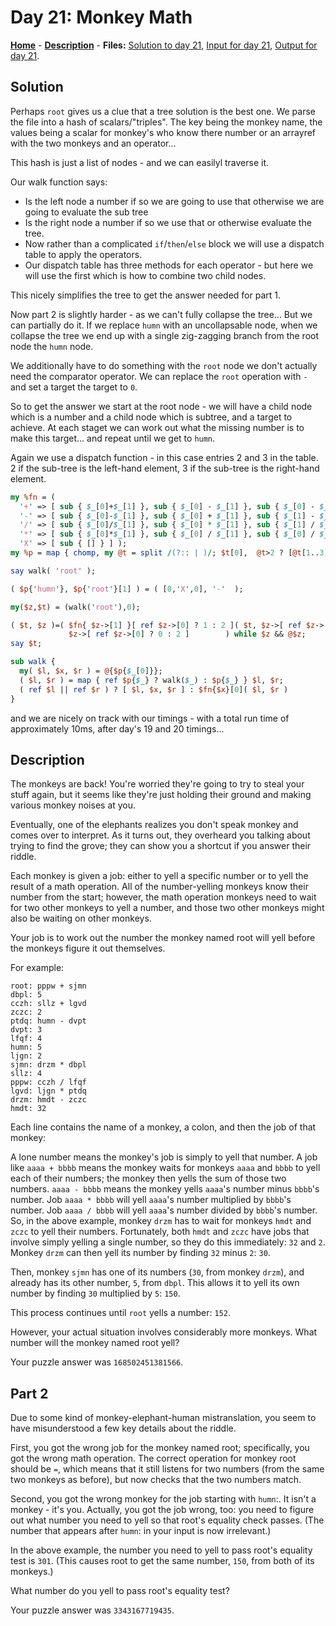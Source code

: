 # Day 21: Monkey Math

**[Home](README.md)** - **[Description](#description)** - **Files:** [Solution to day 21](21.pl), [Input for day 21](data/21.txt), [Output for day 21](out/21.txt).

## Solution

Perhaps `root` gives us a clue that a tree solution is the best one. We parse the file into a hash of scalars/"triples". The key being the monkey name, the values being a scalar for monkey's who know there number or an arrayref with the two monkeys and an operator...

This hash is just a list of nodes - and we can easilyl traverse it.

Our walk function says:
  * Is the left node a number if so we are going to use that otherwise we are going to evaluate the sub tree
  * Is the right node a number if so we use that or otherwise evaluate the tree.
  * Now rather than a complicated `if`/`then`/`else` block we will use a dispatch table to apply the operators.
  * Our dispatch table has three methods for each operator - but here we will use the first which is how to combine two child nodes.

This nicely simplifies the tree to get the answer needed for part 1.

Now part 2 is slightly harder - as we can't fully collapse the tree... But we can partially do it. If we replace `humn` with an uncollapsable node, when we collapse the tree we end up with a single zig-zagging branch from the root node the `humn` node.

We additionally have to do something with the `root` node we don't actually need the comparator operator. We can replace the `root` operation with `-` and set a target the target to `0`.

So to get the answer we start at the root node - we will have a child node which is a number and a child node which is subtree, and a target to achieve. At each staget we can work out what the missing number is to make this target... and repeat until we get to `humn`.

Again we use a dispatch function - in this case entries 2 and 3 in the table. 2 if the sub-tree is the left-hand element, 3 if the sub-tree is the right-hand element.

```perl
my %fn = (
  '+' => [ sub { $_[0]+$_[1] }, sub { $_[0] - $_[1] }, sub { $_[0] - $_[1] } ],
  '-' => [ sub { $_[0]-$_[1] }, sub { $_[0] + $_[1] }, sub { $_[1] - $_[0] } ],
  '/' => [ sub { $_[0]/$_[1] }, sub { $_[0] * $_[1] }, sub { $_[1] / $_[0] } ],
  '*' => [ sub { $_[0]*$_[1] }, sub { $_[0] / $_[1] }, sub { $_[0] / $_[1] } ],
  'X' => [ sub { [] } ] );
my %p = map { chomp, my @t = split /(?:: | )/; $t[0],  @t>2 ? [@t[1..3]] : $t[1] } <>;

say walk( 'root' );

( $p{'humn'}, $p{'root'}[1] ) = ( [0,'X',0], '-'  );

my($z,$t) = (walk('root'),0);

( $t, $z )=( $fn{ $z->[1] }[ ref $z->[0] ? 1 : 2 ]( $t, $z->[ ref $z->[0] ? 2 : 0 ] ),
             $z->[ ref $z->[0] ? 0 : 2 ]        ) while $z && @$z;
say $t;

sub walk {
  my( $l, $x, $r ) = @{$p{$_[0]}};
  ( $l, $r ) = map { ref $p{$_} ? walk($_) : $p{$_} } $l, $r;
  ( ref $l || ref $r ) ? [ $l, $x, $r ] : $fn{$x}[0]( $l, $r )
}
```

and we are nicely on track with our timings - with a total run time of approximately 10ms, after day's 19 and 20 timings...
## Description

The monkeys are back! You're worried they're going to try to steal your stuff again, but it seems like they're just holding their ground and making various monkey noises at you.

Eventually, one of the elephants realizes you don't speak monkey and comes over to interpret. As it turns out, they overheard you talking about trying to find the grove; they can show you a shortcut if you answer their riddle.

Each monkey is given a job: either to yell a specific number or to yell the result of a math operation. All of the number-yelling monkeys know their number from the start; however, the math operation monkeys need to wait for two other monkeys to yell a number, and those two other monkeys might also be waiting on other monkeys.

Your job is to work out the number the monkey named root will yell before the monkeys figure it out themselves.

For example:

```
root: pppw + sjmn
dbpl: 5
cczh: sllz + lgvd
zczc: 2
ptdq: humn - dvpt
dvpt: 3
lfqf: 4
humn: 5
ljgn: 2
sjmn: drzm * dbpl
sllz: 4
pppw: cczh / lfqf
lgvd: ljgn * ptdq
drzm: hmdt - zczc
hmdt: 32
```

Each line contains the name of a monkey, a colon, and then the job of that monkey:

A lone number means the monkey's job is simply to yell that number.
A job like `aaaa + bbbb` means the monkey waits for monkeys `aaaa` and `bbbb` to yell each of their numbers; the monkey then yells the sum of those two numbers.
`aaaa - bbbb` means the monkey yells `aaaa`'s number minus `bbbb`'s number.
Job `aaaa * bbbb` will yell `aaaa`'s number multiplied by `bbbb`'s number.
Job `aaaa / bbbb` will yell `aaaa`'s number divided by `bbbb`'s number.
So, in the above example, monkey `drzm` has to wait for monkeys `hmdt` and `zczc` to yell their numbers. Fortunately, both `hmdt` and `zczc` have jobs that involve simply yelling a single number, so they do this immediately: `32` and `2`. Monkey `drzm` can then yell its number by finding `32` minus `2`: `30`.

Then, monkey `sjmn` has one of its numbers (`30`, from monkey `drzm`), and already has its other number, `5`, from `dbpl`. This allows it to yell its own number by finding `30` multiplied by `5`: `150`.

This process continues until `root` yells a number: `152`.

However, your actual situation involves considerably more monkeys. What number will the monkey named root yell?

Your puzzle answer was `168502451381566`.

## Part 2
Due to some kind of monkey-elephant-human mistranslation, you seem to have misunderstood a few key details about the riddle.

First, you got the wrong job for the monkey named root; specifically, you got the wrong math operation. The correct operation for monkey root should be `=`, which means that it still listens for two numbers (from the same two monkeys as before), but now checks that the two numbers match.

Second, you got the wrong monkey for the job starting with `humn`:. It isn't a monkey - it's you. Actually, you got the job wrong, too: you need to figure out what number you need to yell so that root's equality check passes. (The number that appears after `humn`: in your input is now irrelevant.)

In the above example, the number you need to yell to pass root's equality test is `301`. (This causes root to get the same number, `150`, from both of its monkeys.)

What number do you yell to pass root's equality test?

Your puzzle answer was `3343167719435`.
